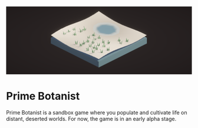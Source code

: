 ![Project Image](https://raw.githubusercontent.com/its-jared/Prime-Botanist/refs/heads/main/Screenshot%202024-12-04%20172223.png)
# Prime Botanist
Prime Botanist is a sandbox game where you populate and cultivate life on distant, deserted worlds. For now, the game is in an early alpha stage. 

